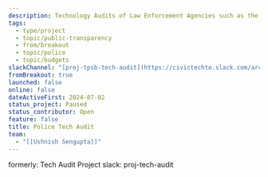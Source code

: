 ```yaml
---
description: Technology Audits of Law Enforcement Agencies such as the Toronto Police Services. Parsing through long PDF Agendas and Minutes of Meetings.  Also using AI and ML to match strings of text. Intent to match Systems to other databases e.g. AIAAIC.
tags:
  - type/project
  - topic/public-transparency
  - from/breakout
  - topic/police
  - topic/budgets
slackChannel: "[proj-tpsb-tech-audit](https://civictechto.slack.com/archives/C07BG04N796)"
fromBreakout: true
launched: false
online: false
dateActiveFirst: 2024-07-02
status_project: Paused
status_contributor: Open
feature: false
title: Police Tech Audit
team:
  - "[[Ushnish Sengupta]]"
---
```


formerly: Tech Audit Project  slack: proj-tech-audit